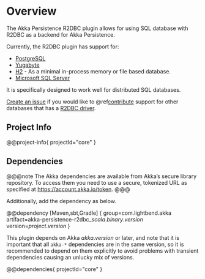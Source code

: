 # Overview

The Akka Persistence R2DBC plugin allows for using SQL database with R2DBC as a backend for Akka Persistence.

Currently, the R2DBC plugin has support for:

 * [PostgreSQL](https://www.postgresql.org) 
 * [Yugabyte](https://www.yugabyte.com)
 * [H2](https://h2database.com) - As a minimal in-process memory or file based database.
 * [Microsoft SQL Server](https://microsoft.com/sqlserver)

It is specifically designed to work well for distributed SQL databases.

[Create an issue](https://github.com/akka/akka-persistence-r2dbc/issues) if you would like to @ref[contribute](contributing.md)
support for other databases that has a [R2DBC driver](https://r2dbc.io/drivers/).

## Project Info

@@project-info{ projectId="core" }

## Dependencies

@@@note
The Akka dependencies are available from Akka’s secure library repository. To access them you need to use a secure, tokenized URL as specified at https://account.akka.io/token.
@@@

Additionally, add the dependency as below.

@@dependency [Maven,sbt,Gradle] {
  group=com.lightbend.akka
  artifact=akka-persistence-r2dbc_$scala.binary.version$
  version=$project.version$
}

This plugin depends on Akka $akka.version$ or later, and note that it is important that all `akka-*` 
dependencies are in the same version, so it is recommended to depend on them explicitly to avoid problems 
with transient dependencies causing an unlucky mix of versions.

@@dependencies{ projectId="core" }
